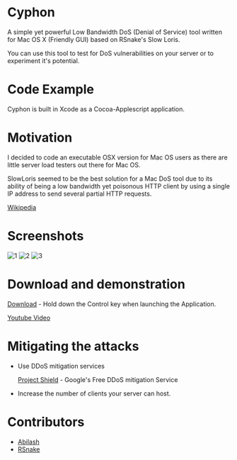 # Cyphon

A simple yet powerful Low Bandwidth DoS (Denial of Service) tool written for Mac OS X (Friendly GUI) based on RSnake's Slow Loris.

You can use this tool to test for DoS vulnerabilities on your server or to experiment it's potential. 


# Code Example

Cyphon is built in Xcode as a Cocoa-Applescript application. 

# Motivation

I decided to code an executable OSX version for Mac OS users as there are little server load testers out there for Mac OS.

SlowLoris seemed to be the best solution for a Mac DoS tool due to its ability of being a low bandwidth yet poisonous HTTP client by using a single IP address to send several partial HTTP requests.

[Wikipedia](https://en.wikipedia.org/wiki/Slowloris_(computer_security))

# Screenshots
![1](http://i.imgur.com/gIIcJnY.png)
![2](http://i.imgur.com/43L87Gw.png)
![3](http://i.imgur.com/km4R9V7.png)

# Download and demonstration

[Download](https://github.com/abila5h/Cyphon-DoS/blob/master/Cyphon.zip?raw=true) - Hold down the Control key when launching the Application.

[Youtube Video](https://www.youtube.com/watch?v=YRSbwgVHxxc&feature=youtu.be)


# Mitigating the attacks 

* Use DDoS mitigation services 

     [Project Shield](https://projectshield.withgoogle.com/public/) - Google's Free DDoS mitigation Service

* Increase the number of clients your server can host.

# Contributors 
* [Abilash](http://abilashmenon.com)
* [RSnake](http://twitter.com/RSnake)
